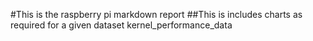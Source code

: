 #This is the raspberry pi markdown report
##This is includes charts as required for a given dataset kernel_performance_data
